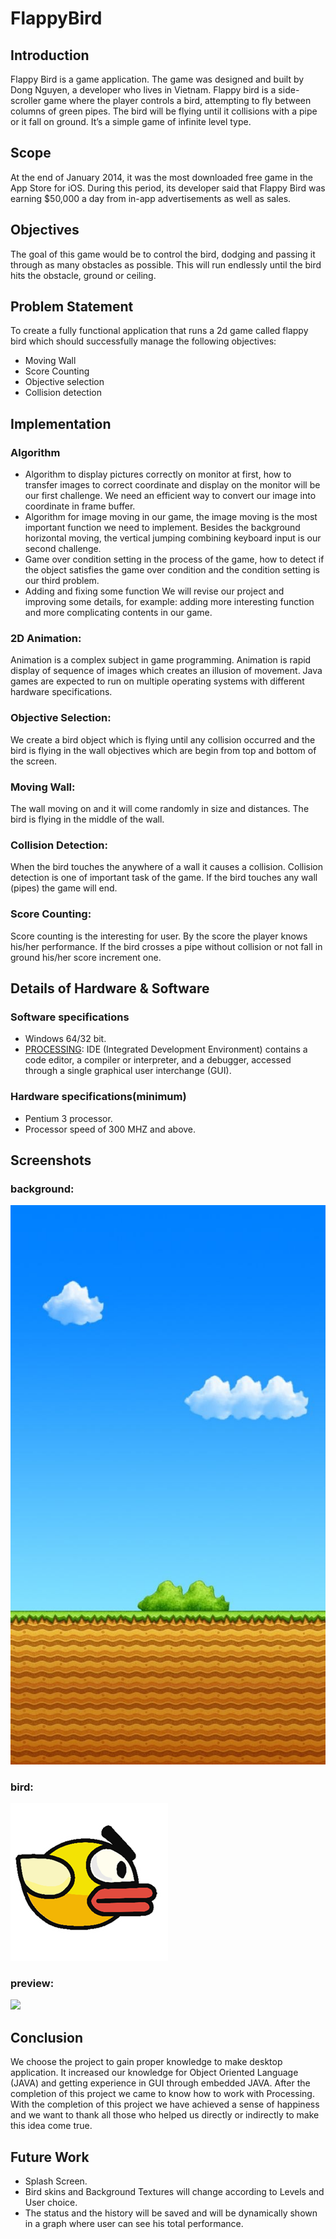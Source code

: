 # FlappyBird

## Introduction
Flappy Bird is a game application. The game was designed and built by Dong Nguyen, a developer who lives in Vietnam. Flappy bird is a side-scroller game where the player controls a bird, attempting to fly between columns of green pipes. The bird will be flying until it collisions with a pipe or it fall on ground. It’s a simple game of infinite level type.

## Scope
At the end of January 2014, it was the most downloaded free game in the App Store for iOS. During this period, its developer said that Flappy Bird was earning $50,000 a day from in-app advertisements as well as sales.

## Objectives
The goal of this game would be to control the bird, dodging and passing it through as many obstacles as possible. This will run endlessly until the bird hits the obstacle, ground or ceiling.

## Problem Statement
To create a fully functional application that runs a 2d game called flappy bird which should successfully manage the following objectives:
* Moving Wall
* Score Counting
* Objective selection
* Collision detection

## Implementation
### Algorithm
* Algorithm to display pictures correctly on monitor at first, how to transfer images to correct coordinate and display on the monitor will be our first challenge. We need an efficient way to convert our image into coordinate in frame buffer.
* Algorithm for image moving in our game, the image moving is the most important function we need to implement. Besides the background horizontal moving, the vertical jumping combining keyboard input is our second challenge.
* Game over condition setting in the process of the game, how to detect if the object satisfies the game over condition and the condition setting is our third problem.
* Adding and fixing some function We will revise our project and improving some details, for example: adding more interesting function and more complicating contents in our game.
### 2D Animation:
Animation is a complex subject in game programming. Animation is rapid display of sequence of images which creates an illusion of movement. Java games are expected to run on multiple operating systems with different hardware specifications.
### Objective Selection:
We create a bird object which is flying until any collision occurred and the bird is flying in the wall objectives which are begin from top and bottom of the screen.
### Moving Wall:
The wall moving on and it will come randomly in size and distances. The bird is flying in the middle of the wall.
### Collision Detection:
When the bird touches the anywhere of a wall it causes a collision. Collision detection is one of important task of the game. If the bird touches any wall (pipes) the game will end.
### Score Counting:
Score counting is the interesting for user. By the score the player knows his/her performance. If the bird crosses a pipe without collision or not fall in ground his/her score increment one.

## Details of Hardware & Software
### Software specifications
* Windows 64/32 bit.
* [PROCESSING](https://processing.org/): IDE (Integrated Development Environment) contains a code editor, a compiler or interpreter, and a debugger, accessed through a single graphical user interchange (GUI).

### Hardware specifications(minimum)
* Pentium 3 processor.
* Processor speed of 300 MHZ and above.

## Screenshots
### background:
![](https://github.com/KVM-Projects/FlappyBird/blob/main/data/background.jpeg)
### bird:
![](https://github.com/KVM-Projects/FlappyBird/blob/main/data/bird.png)
### preview:
![](https://github.com/KVM-Projects/FlappyBird/blob/main/data/video.gif)

## Conclusion
We choose the project to gain proper knowledge to make desktop application. It increased our knowledge for Object Oriented Language (JAVA) and getting experience in GUI through embedded JAVA. After the completion of this project we came to know how to work with Processing. With the completion of this project we have achieved a sense of happiness and we want to thank all those who helped us directly or indirectly to make this idea come true.

## Future Work
* Splash Screen.
* Bird skins and Background Textures will change according to Levels and User choice.
* The status and the history will be saved and will be dynamically shown in a graph where user can see his total performance.
